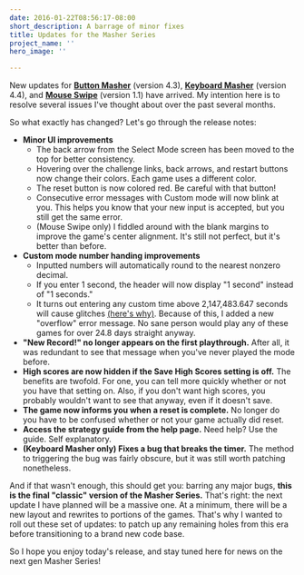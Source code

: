 ```yaml
---
date: 2016-01-22T08:56:17-08:00
short_description: A barrage of minor fixes
title: Updates for the Masher Series
project_name: ''
hero_image: ''

---
```

New updates for [**Button Masher**](http://timtree.github.io/button-masher/) (version 4.3), [**Keyboard Masher**](http://timtree.github.io/keyboard-masher/) (version 4.4), and [**Mouse Swipe**](http://timtree.github.io/mouse-swipe/) (version 1.1) have arrived. My intention here is to resolve several issues I've thought about over the past several months.

So what exactly has changed? Let's go through the release notes:

* **Minor UI improvements**
  * The back arrow from the Select Mode screen has been moved to the top for better consistency.
  * Hovering over the challenge links, back arrows, and restart buttons now change their colors. Each game uses a different color.
  * The reset button is now colored red. Be careful with that button!
  * Consecutive error messages with Custom mode will now blink at you. This helps you know that your new input is accepted, but you still get the same error.
  * (Mouse Swipe only) I fiddled around with the blank margins to improve the game's center alignment. It's still not perfect, but it's better than before.
* **Custom mode number handing improvements**
  * Inputted numbers will automatically round to the nearest nonzero decimal.
  * If you enter 1 second, the header will now display "1 second" instead of "1 seconds."
  * It turns out entering any custom time above 2,147,483.647 seconds will cause glitches [(here's why)](http://stackoverflow.com/questions/94591/what-is-the-maximum-value-for-a-int32). Because of this, I added a new "overflow" error message. No sane person would play any of these games for over 24.8 days straight anyway.
* **"New Record!" no longer appears on the first playthrough.** After all, it was redundant to see that message when you've never played the mode before.
* **High scores are now hidden if the Save High Scores setting is off.** The benefits are twofold. For one, you can tell more quickly whether or not you have that setting on. Also, if you don't want high scores, you probably wouldn't want to see that anyway, even if it doesn't save.
* **The game now informs you when a reset is complete.** No longer do you have to be confused whether or not your game actually did reset.
* **Access the strategy guide from the help page.** Need help? Use the guide. Self explanatory.
* **(Keyboard Masher only) Fixes a bug that breaks the timer.** The method to triggering the bug was fairly obscure, but it was still worth patching nonetheless.

And if that wasn't enough, this should get you: barring any major bugs, **this is the final "classic" version of the Masher Series.** That's right: the next update I have planned will be a massive one. At a minimum, there will be a new layout and rewrites to portions of the games. That's why I wanted to roll out these set of updates: to patch up any remaining holes from this era before transitioning to a brand new code base.

So I hope you enjoy today's release, and stay tuned here for news on the next gen Masher Series!